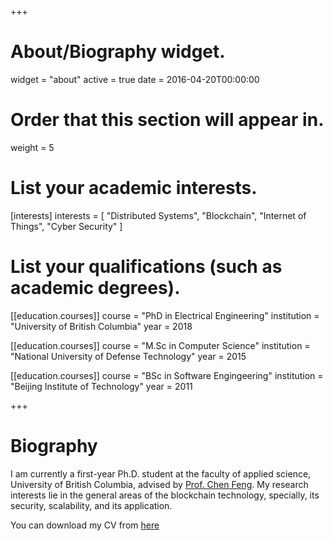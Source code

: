+++
# About/Biography widget.
widget = "about"
active = true
date = 2016-04-20T00:00:00

# Order that this section will appear in.
weight = 5

# List your academic interests.
[interests]
  interests = [
    "Distributed Systems",
    "Blockchain",
    "Internet of Things",
    "Cyber Security"
  ]

# List your qualifications (such as academic degrees).
[[education.courses]]
  course = "PhD in Electrical Engineering"
  institution = "University of British Columbia"
  year = 2018

[[education.courses]]
  course = "M.Sc in Computer Science"
  institution = "National University of Defense Technology"
  year = 2015

[[education.courses]]
  course = "BSc in Software Engingeering"
  institution = "Beijing Institute of Technology"
  year = 2011

+++

# Biography

I am currently a first-year Ph.D. student at the faculty of applied science, University of British Columbia, advised by [Prof. Chen Feng](https://people.ok.ubc.ca/cfeng01/index.html).
My research interests lie in the general areas of the blockchain technology, specially, its security, scalability, and its application.

You can download my CV from [here](https://fangyugai.me/files/cv.pdf)
